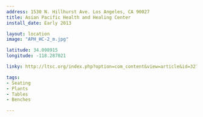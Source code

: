 ```yaml
---
address: 1530 N. Hillhurst Ave. Los Angeles, CA 90027
title: Asian Pacific Health and Healing Center
install_date: Early 2013

layout: location
image: "APH_HC-2_m.jpg"

latitude: 34.098915
longitude: -118.287021

linky: http://ltsc.org/index.php?option=com_content&view=article&id=327

tags:	
- Seating
- Plants
- Tables
- Benches

---
```

